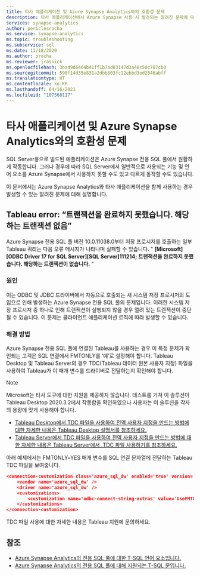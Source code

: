 ```yaml
---
title: 타사 애플리케이션 및 Azure Synapse Analytics와의 호환성 문제
description: 타사 애플리케이션에서 Azure Synapse 사용 시 발견되는 알려진 문제에 대한 설명
services: synapse-analytics
author: periclesrocha
ms.service: synapse-analytics
ms.topic: troubleshooting
ms.subservice: sql
ms.date: 11/18/2020
ms.author: procha
ms.reviewer: jrasnick
ms.openlocfilehash: 3bad9d6464b41ff1b7ad03147d3a48c50c787cb0
ms.sourcegitcommit: 590f14d35e831a2dbb803fc12ebbd3ed2046abff
ms.translationtype: HT
ms.contentlocale: ko-KR
ms.lasthandoff: 04/16/2021
ms.locfileid: "107568117"
---
```

# <a name="compatibility-issues-with-third-party-applications-and-azure-synapse-analytics"></a>타사 애플리케이션 및 Azure Synapse Analytics와의 호환성 문제

SQL Server용으로 빌드된 애플리케이션은 Azure Synapse 전용 SQL 풀에서 원활하게 작동합니다. 그러나 경우에 따라 SQL Server에서 일반적으로 사용되는 기능 및 언어 요소를 Azure Synapse에서 사용하지 못할 수도 있고 다르게 동작할 수도 있습니다.

이 문서에서는 Azure Synapse Analytics와 타사 애플리케이션을 함께 사용하는 경우 발생할 수 있는 알려진 문제에 대해 설명합니다. 

## <a name="tableau-error-an-attempt-to-complete-a-transaction-has-failed-no-corresponding-transaction-found"></a>Tableau error: “트랜잭션을 완료하지 못했습니다. 해당하는 트랜잭션 없음”

Azure Synapse 전용 SQL 풀 버전 10.0.11038.0부터 저장 프로시저를 호출하는 일부 Tableau 쿼리는 다음 오류 메시지가 나타나며 실패할 수 있습니다. " **[Microsoft][ODBC Driver 17 for SQL Server][SQL Server]111214; 트랜잭션을 완료하지 못했습니다. 해당하는 트랜잭션이 없습니다.** "

### <a name="cause"></a>원인

이는 ODBC 및 JDBC 드라이버에서 자동으로 호출되는 새 시스템 저장 프로시저의 도입으로 인해 발생하는 Azure Synapse 전용 SQL 풀의 문제입니다. 이러한 시스템 저장 프로시저 중 하나로 인해 트랜잭션이 실행되지 않을 경우 열려 있는 트랜잭션이 중단될 수 있습니다. 이 문제는 클라이언트 애플리케이션 로직에 따라 발생할 수 있습니다.

### <a name="solution"></a>해결 방법
Azure Synapse 전용 SQL 풀에 연결된 Tableau를 사용하는 경우 이 특정 문제가 확인되는 고객은 SQL 연결에서 FMTONLY를 ‘예’로 설정해야 합니다. Tableau Desktop 및 Tableau Server의 경우 TDC(Tableau 데이터 원본 사용자 지정) 파일을 사용하여 Tableau가 이 매개 변수를 드라이버로 전달하는지 확인해야 합니다.  

> [!NOTE] 
> Microsoft는 타사 도구에 대한 지원을 제공하지 않습니다. 테스트를 거쳐 이 솔루션이 Tableau Desktop 2020.3.2에서 작동함을 확인하였으나 사용자는 이 솔루션을 각자의 용량에 맞게 사용해야 합니다.
>

* [Tableau Desktop에서 TDC 파일을 사용하여 전역 사용자 지정을 만드는 방법에 대한 자세한 내용은 Tableau Desktop 설명서를 참조하세요.](https://help.tableau.com/current/pro/desktop/en-us/odbc_customize.htm)
* [Tableau Server에서 TDC 파일을 사용하여 전역 사용자 지정을 만드는 방법에 대한 자세한 내용은 Tableau Server에서 .TDC 파일 사용하기를 참조하세요.](https://kb.tableau.com/articles/howto/using-a-tdc-file-with-tableau-server)

아래 예제에서는 FMTONLY=YES 매개 변수를 SQL 연결 문자열에 전달하는 Tableau TDC 파일을 보여줍니다.

```json
<connection-customization class='azure_sql_dw' enabled='true' version='18.1'>
    <vendor name='azure_sql_dw' />
    <driver name='azure_sql_dw' />
    <customizations>        
        <customization name='odbc-connect-string-extras' value='UseFMTONLY=yes' />
    </customizations>
</connection-customization>
```
TDC 파일 사용에 대한 자세한 내용은 Tableau 지원에 문의하세요. 

## <a name="see-also"></a>참조

* [Azure Synapse Analytics의 전용 SQL 풀에 대한 T-SQL 언어 요소입니다.](./sql-data-warehouse-reference-tsql-language-elements.md?bc=%2fazure%2fsynapse-analytics%2fbreadcrumb%2ftoc.json&toc=%2fazure%2fsynapse-analytics%2ftoc.json)
* [Azure Synapse Analytics의 전용 SQL 풀에 대해 지원되는 T-SQL 문입니다.](./sql-data-warehouse-reference-tsql-statements.md)